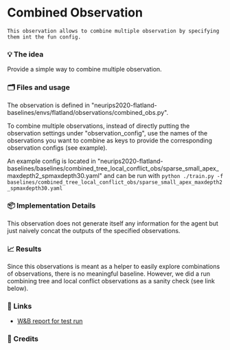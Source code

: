 # Combined Observation

```{admonition} TL;DR
This observation allows to combine multiple observation by specifying them int the fun config.
```

### 💡 The idea

Provide a simple way to combine multiple observation.

### 🗂️ Files and usage

The observation is defined in "neurips2020-flatland-baselines/envs/flatland/observations/combined_obs.py".

To combine multiple observations, instead of directly putting the observation settings under "observation_config", use the names of the observations you want to combine as keys to provide the corresponding observation configs (see example).

An example config is located in "neurips2020-flatland-baselines/baselines/combined_tree_local_conflict_obs/sparse_small_apex_maxdepth2_spmaxdepth30.yaml" and can be run with
`python ./train.py -f baselines/combined_tree_local_conflict_obs/sparse_small_apex_maxdepth2_spmaxdepth30.yaml`  

### 📦 Implementation Details

This observation does not generate itself any information for the agent but just naively concat the outputs of the specified observations.

### 📈 Results

Since this observations is meant as a helper to easily explore combinations of observations, there is no meaningful baseline. However, we did a run combining tree and local conflict observations as a sanity check (see link below).


### 🔗 Links

* [W&B report for test run](https://app.wandb.ai/masterscrat/flatland/reports/Tree-and-Conflict-Obs-|-sparse-small_v0--VmlldzoxNTc4MzU)


### 🌟 Credits
